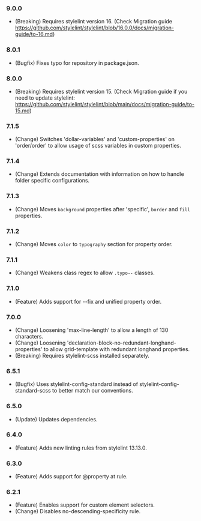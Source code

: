 ### 9.0.0
- (Breaking) Requires stylelint version 16. (Check Migration guide https://github.com/stylelint/stylelint/blob/16.0.0/docs/migration-guide/to-16.md)

### 8.0.1
- (Bugfix) Fixes typo for repository in package.json.

### 8.0.0
- (Breaking) Requires stylelint version 15. (Check Migration guide if you need to update stylelint: https://github.com/stylelint/stylelint/blob/main/docs/migration-guide/to-15.md)

### 7.1.5
- (Change) Switches 'dollar-variables' and 'custom-properties' on 'order/order' to allow usage of scss variables in custom properties.

### 7.1.4
- (Change) Extends documentation with information on how to handle folder specific configurations.

### 7.1.3
- (Change) Moves `background` properties after 'specific', `border` and `fill` properties.

### 7.1.2
- (Change) Moves `color` to `typography` section for property order.

### 7.1.1
- (Change) Weakens class regex to allow `.typo--` classes.

### 7.1.0
- (Feature) Adds support for --fix and unified property order.

### 7.0.0
- (Change) Loosening 'max-line-length' to allow a length of 130 characters.
- (Change) Loosening 'declaration-block-no-redundant-longhand-properties' to allow grid-template with redundant longhand properties.
- (Breaking) Requires stylelint-scss installed separately.

### 6.5.1

- (Bugfix) Uses stylelint-config-standard instead of stylelint-config-standard-scss to better match our conventions.

### 6.5.0
- (Update) Updates dependencies.

### 6.4.0
- (Feature) Adds new linting rules from stylelint 13.13.0.

### 6.3.0
 - (Feature) Adds support for @property at rule.

### 6.2.1
 - (Feature) Enables support for custom element selectors.
 - (Change) Disables no-descending-specificity rule.
